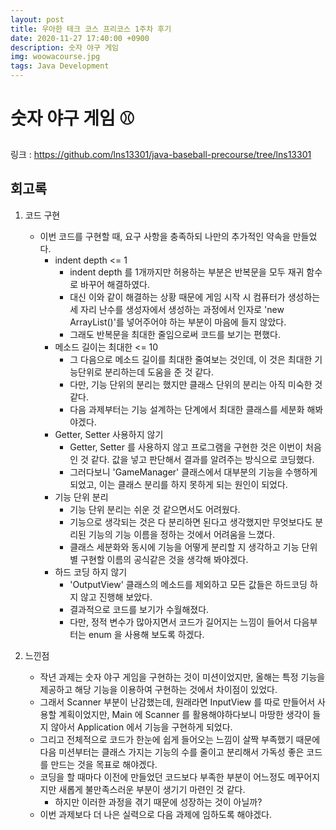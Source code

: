 ```yaml
---
layout: post
title: 우아한 테크 코스 프리코스 1주차 후기
date: 2020-11-27 17:40:00 +0900
description: 숫자 야구 게임
img: woowacourse.jpg
tags: Java Development
---
```


# 숫자 야구 게임 ⚾
링크 : https://github.com/lns13301/java-baseball-precourse/tree/lns13301

## 회고록

1. 코드 구현

	- 이번 코드를 구현할 때, 요구 사항을 충족하되 나만의 추가적인 약속을 만들었다.
		- indent depth <= 1
			- indent depth 를 1개까지만 허용하는 부분은 반복문을 모두 재귀 함수로 바꾸어 해결하였다.
			- 대신 이와 같이 해결하는 상황 때문에 게임 시작 시 컴퓨터가 생성하는 세 자리 난수를 생성자에서 생성하는 과정에서 인자로 'new ArrayList()'를 넣어주어야 하는 부분이 마음에 들지 않았다.
			- 그래도 반복문을 최대한 줄임으로써 코드를 보기는 편했다.
		- 메소드 길이는 최대한 <= 10
		 	- 그 다음으로 메소드 길이를 최대한 줄여보는 것인데, 이 것은 최대한 기능단위로 분리하는데 도움을 준 것 같다.
			- 다만, 기능 단위의 분리는 했지만 클래스 단위의 분리는 아직 미숙한 것 같다.
			- 다음 과제부터는 기능 설계하는 단계에서 최대한 클래스를 세분화 해봐야겠다.
		- Getter, Setter 사용하지 않기
			- Getter, Setter 를 사용하지 않고 프로그램을 구현한 것은 이번이 처음인 것 같다. 값을 넣고 판단해서 결과를 알려주는 방식으로 코딩했다.
			- 그러다보니 'GameManager' 클래스에서 대부분의 기능을 수행하게 되었고, 이는 클래스 분리를 하지 못하게 되는 원인이 되었다.
		- 기능 단위 분리
			- 기능 단위 분리는 쉬운 것 같으면서도 어려웠다.
			- 기능으로 생각되는 것은 다 분리하면 된다고 생각했지만 무엇보다도 분리된 기능의 기능 이름을 정하는 것에서 어려움을 느꼈다.
			- 클래스 세분화와 동시에 기능을 어떻게 분리할 지 생각하고 기능 단위별 구현할 이름의 공식같은 것을 생각해 봐야겠다.
		- 하드 코딩 하지 않기
			- 'OutputView' 클래스의 메소드를 제외하고 모든 값들은 하드코딩 하지 않고 진행해 보았다.
			- 결과적으로 코드를 보기가 수월해졌다.
			- 다만, 정적 변수가 많아지면서 코드가 길어지는 느낌이 들어서 다음부터는 enum 을 사용해 보도록 하겠다.

2. 느낀점

	- 작년 과제는 숫자 야구 게임을 구현하는 것이 미션이었지만, 올해는 특정 기능을 제공하고 해당 기능을 이용하여 구현하는 것에서 차이점이 있었다.
	- 그래서 Scanner 부분이 난감했는데, 원래라면 InputView 를 따로 만들어서 사용할 계획이었지만, Main 에 Scanner 를 활용해야하다보니 마땅한 생각이 들지 않아서 Application 에서 기능을 구현하게 되었다.
	- 그리고 전체적으로 코드가 한눈에 쉽게 들어오는 느낌이 살짝 부족했기 때문에 다음 미션부터는 클래스 가지는 기능의 수를 줄이고 분리해서 가독성 좋은 코드를 만드는 것을 목표로 해야겠다.
	- 코딩을 할 때마다 이전에 만들었던 코드보다 부족한 부분이 어느정도 메꾸어지지만 새롭게 불만족스러운 부분이 생기기 마련인 것 같다.
		- 하지만 이러한 과정을 겪기 때문에 성장하는 것이 아닐까?
	- 이번 과제보다 더 나은 실력으로 다음 과제에 임하도록 해야겠다.
